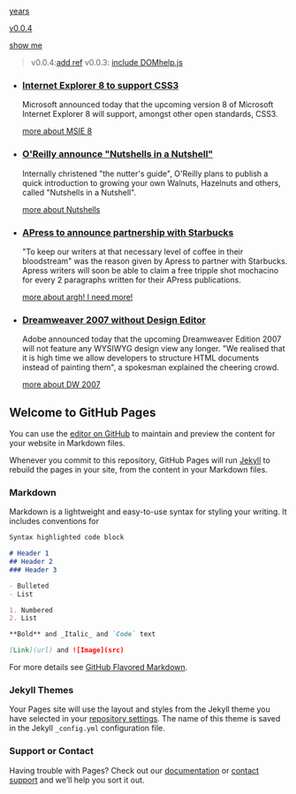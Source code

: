 [years](docs/years)

[v0.0.4](https://github.com/littleflute/XAGUSD/edit/master/README.md)

[show me](https://littleflute.github.io/XAGUSD/)

>v0.0.4:[add ref](https://littleflute.github.io/beg-javascript-w-dom-scripting-ajax/Chapter5/exampleListItemDoubleRollover.html)
>v0.0.3: [include DOMhelp.js](https://littleflute.github.io/beg-javascript-w-dom-scripting-ajax/Chapter5/DOMhelp.js)


<script src="https://littleflute.github.io/beg-javascript-w-dom-scripting-ajax/Chapter5/DOMhelp.js"></script>

<ul id="news">
	<li>
		<h3><a href="news.php?item=1">Internet Explorer 8 to support CSS3</a></h3>
		<p>Microsoft announced today that the upcoming version 8 of Microsoft 
		Internet Explorer 8 will support, amongst other open standards, CSS3.</p>
		<p class="more"><a href="news.php?item=1">more about MSIE 8</a></p>
	</li>
	<li>
		<h3><a href="news.php?item=2">O'Reilly announce &#34;Nutshells in a Nutshell&#34;</a></h3>
		<p>Internally christened "the nutter's guide", O'Reilly plans to publish a 
		quick introduction to growing your own Walnuts, Hazelnuts and others, called 
		&#34;Nutshells in a Nutshell&#34;.</p>
		<p class="more"><a href="news.php?item=2">more about Nutshells</a></p>
	</li>
	<li>
		<h3><a href="news.php?item=3">APress to announce partnership with Starbucks</a></h3>
		<p>&#34;To keep our writers at that necessary level of coffee in their bloodstream&#34; 
		was the reason given by Apress to partner with Starbucks. Apress writers will
		soon be able to claim a free tripple shot mochacino for every 2 paragraphs written for 
		their APress publications.</p>
		<p class="more"><a href="news.php?item=3">more about argh! I need more!</a></p>
	</li>
	<li>
		<h3><a href="news.php?item=4">Dreamweaver 2007 without Design Editor</a></h3>
		<p>Adobe announced today that the upcoming Dreamweaver Edition 2007 will 
		not feature any WYSIWYG design view any longer. &#34;We realised that it is 
		high time we allow developers to structure HTML documents instead of 
		painting them&#34;, a spokesman explained the cheering crowd.</p>
		<p class="more"><a href="news.php?item=4">more about DW 2007</a></p>
	</li>
</ul>


## Welcome to GitHub Pages

You can use the [editor on GitHub](https://github.com/littleflute/XAGUSD/edit/master/README.md) to maintain and preview the content for your website in Markdown files.

Whenever you commit to this repository, GitHub Pages will run [Jekyll](https://jekyllrb.com/) to rebuild the pages in your site, from the content in your Markdown files.

### Markdown

Markdown is a lightweight and easy-to-use syntax for styling your writing. It includes conventions for

```markdown
Syntax highlighted code block

# Header 1
## Header 2
### Header 3

- Bulleted
- List

1. Numbered
2. List

**Bold** and _Italic_ and `Code` text

[Link](url) and ![Image](src)
```

For more details see [GitHub Flavored Markdown](https://guides.github.com/features/mastering-markdown/).

### Jekyll Themes

Your Pages site will use the layout and styles from the Jekyll theme you have selected in your [repository settings](https://github.com/littleflute/XAGUSD/settings). The name of this theme is saved in the Jekyll `_config.yml` configuration file.

### Support or Contact

Having trouble with Pages? Check out our [documentation](https://help.github.com/categories/github-pages-basics/) or [contact support](https://github.com/contact) and we’ll help you sort it out.
